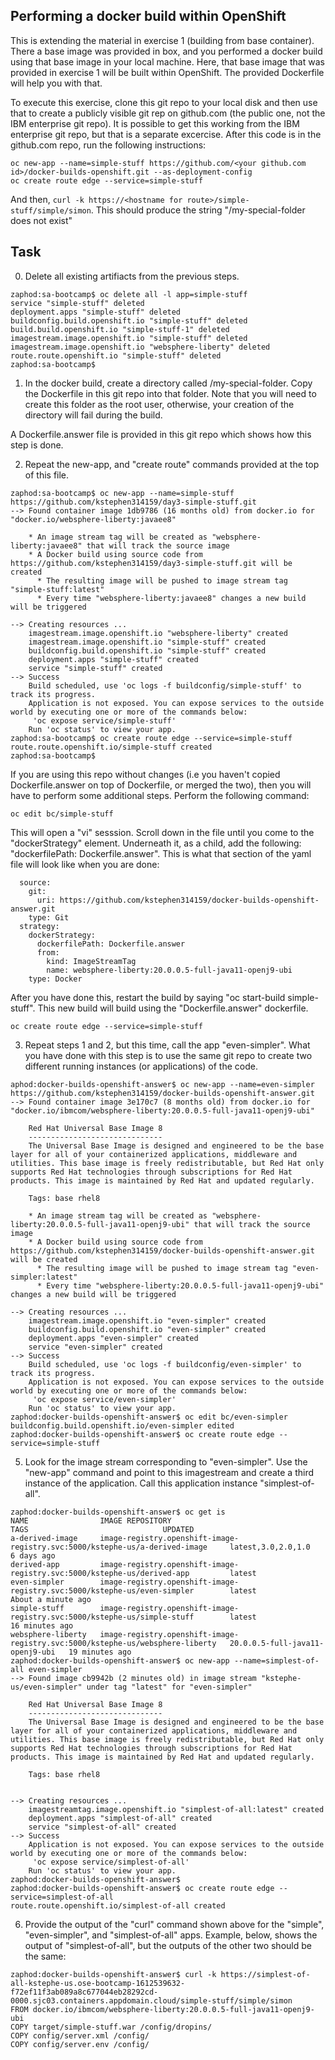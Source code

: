 ##  Performing a docker build within OpenShift

This is extending the material in exercise 1 (building from base container). There a base image was provided in box, and you
performed a docker build using that base image in your local machine. Here, that base image that was provided in exercise 1
will be built within OpenShift. The provided Dockerfile will help you with that.

To execute this exercise, clone this git repo to your local disk and then use that to create a publicly visible git rep on
github.com (the public one, not the IBM enterprise git repo). It is possible to get this working from the IBM enterprise git
repo, but that is a separate excercise. After this code is in the github.com repo, run the following instructions:

```
oc new-app --name=simple-stuff https://github.com/<your github.com id>/docker-builds-openshift.git --as-deployment-config
oc create route edge --service=simple-stuff
```

And then, `curl -k https://<hostname for route>/simple-stuff/simple/simon`. This should produce the string "/my-special-folder does not exist"

## Task

0. Delete all existing artifiacts from the previous steps. 
```
zaphod:sa-bootcamp$ oc delete all -l app=simple-stuff
service "simple-stuff" deleted
deployment.apps "simple-stuff" deleted
buildconfig.build.openshift.io "simple-stuff" deleted
build.build.openshift.io "simple-stuff-1" deleted
imagestream.image.openshift.io "simple-stuff" deleted
imagestream.image.openshift.io "websphere-liberty" deleted
route.route.openshift.io "simple-stuff" deleted
zaphod:sa-bootcamp$ 
```

1. In the docker build, create a directory called /my-special-folder. Copy the Dockerfile in this git repo into that folder. Note that you will need to create this
folder as the root user, otherwise, your creation of the directory will fail during the build.

A Dockerfile.answer file is provided in this git repo which shows how this step is done.

2. Repeat the new-app, and "create route" commands provided at the top of this file.
```
zaphod:sa-bootcamp$ oc new-app --name=simple-stuff https://github.com/kstephen314159/day3-simple-stuff.git
--> Found container image 1db9786 (16 months old) from docker.io for "docker.io/websphere-liberty:javaee8"

    * An image stream tag will be created as "websphere-liberty:javaee8" that will track the source image
    * A Docker build using source code from https://github.com/kstephen314159/day3-simple-stuff.git will be created
      * The resulting image will be pushed to image stream tag "simple-stuff:latest"
      * Every time "websphere-liberty:javaee8" changes a new build will be triggered

--> Creating resources ...
    imagestream.image.openshift.io "websphere-liberty" created
    imagestream.image.openshift.io "simple-stuff" created
    buildconfig.build.openshift.io "simple-stuff" created
    deployment.apps "simple-stuff" created
    service "simple-stuff" created
--> Success
    Build scheduled, use 'oc logs -f buildconfig/simple-stuff' to track its progress.
    Application is not exposed. You can expose services to the outside world by executing one or more of the commands below:
     'oc expose service/simple-stuff' 
    Run 'oc status' to view your app.
zaphod:sa-bootcamp$ oc create route edge --service=simple-stuff
route.route.openshift.io/simple-stuff created
zaphod:sa-bootcamp$
```
If you are using this repo without changes (i.e you haven't copied Dockerfile.answer on top of Dockerfile, or merged the two), then you will 
have to perform some additional steps. Perform the following command:
```
oc edit bc/simple-stuff
```
This will open a "vi" sesssion. Scroll down in the file until you come to the "dockerStrategy" element. Underneath it, as a child, add the following: "dockerfilePath: Dockerfile.answer". This is what that section of the yaml file will look like when you are done:
```
  source:
    git:
      uri: https://github.com/kstephen314159/docker-builds-openshift-answer.git
    type: Git
  strategy:
    dockerStrategy:
      dockerfilePath: Dockerfile.answer
      from:
        kind: ImageStreamTag
        name: websphere-liberty:20.0.0.5-full-java11-openj9-ubi
    type: Docker
```
After you have done this, restart the build by saying "oc start-build simple-stuff". This new build will build using the "Dockerfile.answer" dockerfile.
```
oc create route edge --service=simple-stuff
```
3. Repeat steps 1 and 2, but this time, call the app "even-simpler". What you have done with this step is to use the same git repo to create two different running instances (or applications) 
of the code.
```
aphod:docker-builds-openshift-answer$ oc new-app --name=even-simpler https://github.com/kstephen314159/docker-builds-openshift-answer.git
--> Found container image 3e170c7 (8 months old) from docker.io for "docker.io/ibmcom/websphere-liberty:20.0.0.5-full-java11-openj9-ubi"

    Red Hat Universal Base Image 8 
    ------------------------------ 
    The Universal Base Image is designed and engineered to be the base layer for all of your containerized applications, middleware and utilities. This base image is freely redistributable, but Red Hat only supports Red Hat technologies through subscriptions for Red Hat products. This image is maintained by Red Hat and updated regularly.

    Tags: base rhel8

    * An image stream tag will be created as "websphere-liberty:20.0.0.5-full-java11-openj9-ubi" that will track the source image
    * A Docker build using source code from https://github.com/kstephen314159/docker-builds-openshift-answer.git will be created
      * The resulting image will be pushed to image stream tag "even-simpler:latest"
      * Every time "websphere-liberty:20.0.0.5-full-java11-openj9-ubi" changes a new build will be triggered

--> Creating resources ...
    imagestream.image.openshift.io "even-simpler" created
    buildconfig.build.openshift.io "even-simpler" created
    deployment.apps "even-simpler" created
    service "even-simpler" created
--> Success
    Build scheduled, use 'oc logs -f buildconfig/even-simpler' to track its progress.
    Application is not exposed. You can expose services to the outside world by executing one or more of the commands below:
     'oc expose service/even-simpler' 
    Run 'oc status' to view your app.
zaphod:docker-builds-openshift-answer$ oc edit bc/even-simpler
buildconfig.build.openshift.io/even-simpler edited
zaphod:docker-builds-openshift-answer$ oc create route edge --service=simple-stuff
```

5. Look for the image stream corresponding to "even-simpler". Use the "new-app" command and point to this imagestream and create a third instance of the application. Call this application
instance "simplest-of-all".
```
zaphod:docker-builds-openshift-answer$ oc get is
NAME                IMAGE REPOSITORY                                                                TAGS                              UPDATED
a-derived-image     image-registry.openshift-image-registry.svc:5000/kstephe-us/a-derived-image     latest,3.0,2.0,1.0                6 days ago
derived-app         image-registry.openshift-image-registry.svc:5000/kstephe-us/derived-app         latest                            
even-simpler        image-registry.openshift-image-registry.svc:5000/kstephe-us/even-simpler        latest                            About a minute ago
simple-stuff        image-registry.openshift-image-registry.svc:5000/kstephe-us/simple-stuff        latest                            16 minutes ago
websphere-liberty   image-registry.openshift-image-registry.svc:5000/kstephe-us/websphere-liberty   20.0.0.5-full-java11-openj9-ubi   19 minutes ago
zaphod:docker-builds-openshift-answer$ oc new-app --name=simplest-of-all even-simpler
--> Found image cb9942b (2 minutes old) in image stream "kstephe-us/even-simpler" under tag "latest" for "even-simpler"

    Red Hat Universal Base Image 8 
    ------------------------------ 
    The Universal Base Image is designed and engineered to be the base layer for all of your containerized applications, middleware and utilities. This base image is freely redistributable, but Red Hat only supports Red Hat technologies through subscriptions for Red Hat products. This image is maintained by Red Hat and updated regularly.

    Tags: base rhel8


--> Creating resources ...
    imagestreamtag.image.openshift.io "simplest-of-all:latest" created
    deployment.apps "simplest-of-all" created
    service "simplest-of-all" created
--> Success
    Application is not exposed. You can expose services to the outside world by executing one or more of the commands below:
     'oc expose service/simplest-of-all' 
    Run 'oc status' to view your app.
zaphod:docker-builds-openshift-answer$
zaphod:docker-builds-openshift-answer$ oc create route edge --service=simplest-of-all
route.route.openshift.io/simplest-of-all created
```
6. Provide the output of the "curl" command shown above for the "simple", "even-simpler", and "simplest-of-all" apps.
Example, below, shows the output of "simplest-of-all", but the outputs of the other two should be the same:
```
zaphod:docker-builds-openshift-answer$ curl -k https://simplest-of-all-kstephe-us.ose-bootcamp-1612539632-f72ef11f3ab089a8c677044eb28292cd-0000.sjc03.containers.appdomain.cloud/simple-stuff/simple/simon
FROM docker.io/ibmcom/websphere-liberty:20.0.0.5-full-java11-openj9-ubi
COPY target/simple-stuff.war /config/dropins/
COPY config/server.xml /config/
COPY config/server.env /config/
```
